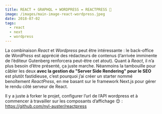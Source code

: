 ```yaml
---
title: REACT + GRAPHQL + WORDPRESS = REACTPRESS 💛
image: /images/main-image-react-wordpress.jpeg
date: 2018-07-02
tags:
  - react
  - next
  - wordpress
---
```


La combinaison _React_ et _Wordpress_ peut être intéressante : le back-office de _WordPress_ est apprécié des rédacteurs de contenus (l’arrivée imminente de l’éditeur Gutenberg renforcera peut-être cet atout). Quant à _React_, il n’a plus besoin d’être présenté, ça juste marche. Néanmoins la tambouille pour câbler les deux **avec la gestion du "Server Side Rendering" pour le SEO** est plutôt fastidieuse, c’est pourquoi j’ai créer un starter nommé benoîtement _ReactPress_, en me basant sur le framework Next.js pour gérer le rendu côté serveur de React.

Il y a juste à forker le projet, configurer l’url de l’API wordpress et à commencer à travailler sur les composants d’affichage 😊 : https://github.com/nyl-auster/reactpress
